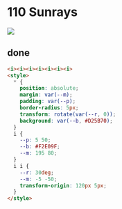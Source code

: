 # 110 Sunrays

![](https://raw.githubusercontent.com/sari3l/css_battle/main/media/16789575501724/16789575926235.png)

## done

```html
<i><i><i><i><i><i><i>
<style>
  * {
    position: absolute;
    margin: var(--m);
    padding: var(--p);
    border-radius: 5px;
    transform: rotate(var(--r, 0));
    background: var(--b, #D25B70);
  }
  i {
    --p: 5 50;
    --b: #F2E09F;
    --m: 195 80;
  }
  i i {
    --r: 30deg;
    --m: -5 -50;
    transform-origin: 120px 5px;
  }
</style>
```
